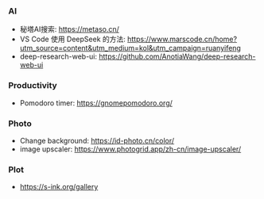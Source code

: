 ### AI
- 秘塔AI搜索: https://metaso.cn/ 
- VS Code 使用 DeepSeek 的方法: https://www.marscode.cn/home?utm_source=content&utm_medium=kol&utm_campaign=ruanyifeng
- deep-research-web-ui: https://github.com/AnotiaWang/deep-research-web-ui

### Productivity
- Pomodoro timer: https://gnomepomodoro.org/

### Photo
- Change background: https://id-photo.cn/color/
- image upscaler: https://www.photogrid.app/zh-cn/image-upscaler/

### Plot
- https://s-ink.org/gallery
